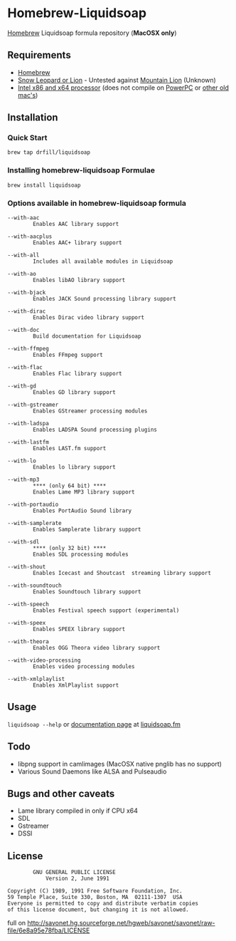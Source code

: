 # Homebrew-Liquidsoap

[Homebrew][homebrewhome] Liquidsoap formula repository (**MacOSX only**)

## Requirements

* [Homebrew][homebrew]
* [Snow Leopard or Lion][apple] - Untested against [Mountain Lion][mountainlion] (Unknown)
* [Intel x86 and x64 processor][intel] (does not compile on [PowerPC][ppc] or [other old mac's][oldmacs])

## Installation

### Quick Start

`brew tap drfill/liquidsoap`

### Installing homebrew-liquidsoap Formulae

`brew install liquidsoap`

### Options available in homebrew-liquidsoap formula

    --with-aac
            Enables AAC library support

    --with-aacplus
            Enables AAC+ library support

    --with-all
            Includes all available modules in Liquidsoap

    --with-ao
            Enables libAO library support

    --with-bjack
            Enables JACK Sound processing library support

    --with-dirac
            Enables Dirac video library support

    --with-doc
            Build documentation for Liquidsoap

    --with-ffmpeg
            Enables FFmpeg support

    --with-flac
            Enables Flac library support

    --with-gd
            Enables GD library support

    --with-gstreamer
            Enables GStreamer processing modules

    --with-ladspa
            Enables LADSPA Sound processing plugins

    --with-lastfm
            Enables LAST.fm support

    --with-lo
            Enables lo library support

    --with-mp3
            **** (only 64 bit) **** 
            Enables Lame MP3 library support

    --with-portaudio
            Enables PortAudio Sound library

    --with-samplerate
            Enables Samplerate library support

    --with-sdl
            **** (only 32 bit) **** 
            Enables SDL processing modules

    --with-shout
            Enables Icecast and Shoutcast  streaming library support

    --with-soundtouch
            Enables Soundtouch library support

    --with-speech
            Enables Festival speech support (experimental)

    --with-speex
            Enables SPEEX library support

    --with-theora
            Enables OGG Theora video library support

    --with-video-processing
            Enables video processing modules

    --with-xmlplaylist
            Enables XmlPlaylist support

## Usage

`liquidsoap --help` or [documentation page][docs] at [liquidsoap.fm](http://liquidsoap.fm)

## Todo

* libpng support in camlimages (MacOSX native pnglib has no support)
* Various Sound Daemons like ALSA and Pulseaudio

## Bugs and other caveats

* Lame library compiled in only if CPU x64
* SDL
* Gstreamer
* DSSI

## License

			GNU GENERAL PUBLIC LICENSE
				Version 2, June 1991
			
	Copyright (C) 1989, 1991 Free Software Foundation, Inc.
	59 Temple Place, Suite 330, Boston, MA  02111-1307  USA
	Everyone is permitted to copy and distribute verbatim copies
	of this license document, but changing it is not allowed.

full on http://savonet.hg.sourceforge.net/hgweb/savonet/savonet/raw-file/6e8a95e78fba/LICENSE


[homebrewhome]:http://mxcl.github.com/homebrew/
[homebrew]:https://github.com/mxcl/homebrew/wiki/installation
[mountainlion]:http://www.apple.com/macosx/mountain-lion/
[apple]:http://apple.com
[intel]:http://intel.com
[ppc]:https://www-01.ibm.com/chips/techlib/techlib.nsf/products/PowerPC
[oldmacs]:http://myoldmac.net/cgi-data/gal/index.php
[docs]:http://liquidsoap.fm/doc-1.0.0/documentation.html